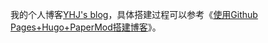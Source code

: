 我的个人博客[YHJ's blog](https://www.YHJ.com/)，具体搭建过程可以参考《[使用Github Pages+Hugo+PaperMod搭建博客](https://www.YHJ.com/posts/blog/build-blog-with-github-pages-hugo-and-papermod/)》。